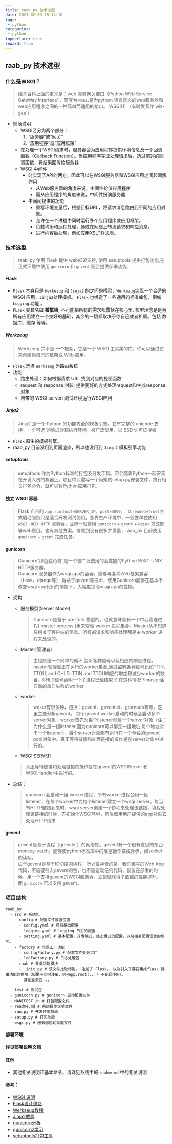 ```yaml
---
title: raab_py 技术选型
date: 2021-02-09 15:14:10
tags:
 - python
categories:
 - python
topdeclare: true
reward: true
---
```


## raab_py 技术选型
### 什么是WSGI？
>维基百科上面的定义是：web 服务网关接口（Python Web Service GateWay Interface），简写为 `WSGI`.是为python 语言定义的web服务器和web应用程序之间的一种简单而通用的接口。
WSGI[1] （有时发音作'wiz-gee'）

- 规范说明  
  - WSGI区分为两个部分：
    1. “服务器”或“网关”
    2. “应用程序”或“应用框架”
  - 在处理一个WSGI请求时，服务器会为应用程序提供环境信息及一个回调函数（Callback Function）。当应用程序完成处理请求后，透过前述的回调函数，将结果回传给服务器
  - WSGI 中间件
    - 时实现了API的两方，因此可以在WSGI服务器和WSGI应用之间起调解作用
      - 从Web服务器的角度来说，中间件扮演应用程序
      - 而从应用程序的角度来说，中间件扮演服务器
    - 中间间提供的功能
      - 重写环境变量后，根据目标URL，将请求消息路由到不同的应用对象。
      - 允许在一个进程中同时运行多个应用程序或应用框架。
      - 负载均衡和远程处理，通过在网络上转发请求和响应消息。
      - 进行内容后处理，例如应用XSLT样式表。

<!--more-->

### 技术选型
> raab_py 使用 Flask 提供 web框架支持, 使用 setuptools 提供打包功能,在 正式环境中使用 `gunicorn` 和 `gevent` 配合提供部署功能.

#### Flask
  - `Flask` 本身只是 `Werkezug` 和 `Jinja2` 的之间的桥梁，`Werkezug`实现一个合适的 WSGI 应用，`Jinja2`处理模板。 `Flask` 也绑定了一些通用的标准库包，例如 `Logging` 功能 。
  - `FLask` 美其名曰 __微框架__; 不可能把所有的需求都囊括在核心里.
  核型理念是是为所有应用建立一个良好的基础，其余的一切都取决于你自己或者扩展。包括 数据库、缓存 等等。
##### Werkzeug
>Werkzeug 并不是 一个框架，它是一个 WSGI 工具集的库，你可以通过它来创建你自己的框架或 Web 应用。

- `Flask` 选择 `Werkzeug` 为路由系统
- 功能
  - 路由处理：如何根据请求 URL 找到对应的视图函数
  - request 和 response 封装: 提供更好的方式处理request和生成response对象
  - 自带的 WSGI server: 测试环境运行WSGI应用

##### Jinja2
> Jinja2 是一个 Python 的功能齐全的模板引擎。它有完整的 unicode 支持，一个可选 的集成沙箱执行环境，被广泛使用，以 BSD 许可证授权

- `Flask` 原生的模板引擎。
- raab_py 目前没用到页面渲染，所以也没用到 `Jinja2` 模板引擎功能

##### setuptools
>setuptools 作为Python标准的打包及分发工具。它会随着Python一起安装在开发人员的机器上。项目中只需写一个简短的setup.py安装文件，执行相关打包命令，就可以将Python应用打包.


#### 独立 WSGI 容器
>Flask 自带的 `app.run(host=SERVER_IP, port=5000,  threaded=True)`方式启动服务只是适合开发测试使用，业界生产环境中，一般要单独使用 `WSGI UNIX HTTP` 服务器，业界一般常用 `gunicorn` + `grent` + `Nginx` 方式部署web项目。也有其他方案。考虑到没有很多并发量，raab_py 目前使用 `gunicorn` + `grent` 完成任务。

#### gunicorn
> Gunicorn“绿色独角兽”是一个被广泛使用的高性能的Python WSGI UNIX HTTP服务器。  
Gunicorn 服务器作为wsgi app的容器，能够与各种Web框架兼容（flask，django等）,得益于gevent等技术，使用Gunicorn能够在基本不改变wsgi app代码的前提下，大幅度提高wsgi app的性能。

- 架构
  - 服务模型(Server Model)
    >Gunicorn是基于 pre-fork 模型的。也就意味着有一个中心管理进程( master process )用来管理 worker 进程集合。Master从不知道任何关于客户端的信息。所有的请求和响应处理都是由 worker 进程来处理的。

  - Master(管理者)
    >主程序是一个简单的循环,监听各种信号以及相应的响应进程。master管理着正在运行的worker集合,通过监听各种信号比如TTIN, TTOU, and CHLD. TTIN and TTOU响应的增加和减少worker的数目。CHLD信号表明一个子进程已经结束了,在这种情况下master会自动的重启失败的worker。

  - worker
    >woker有很多种，包括：gevent、geventlet、gtornado等等。这里主要分析gevent。
  每个gevent worker启动的时候会启动多个server对象：worker首先为每个listener创建一个server对象（注：为什么是一组listener,因为gunicorn可以绑定一组地址,每个地址对于一个listener），每个server对象都有运行在一个单独的gevent pool对象中。真正等待链接和处理链接的操作是在server对象中进行的。

  - WSGI SERVER
  > 真正等待链接和处理链接的操作是在gevent的WSGIServer 和 WSGIHandler中进行的。

- 总结：
  >gunicorn 会启动一组 worker进程，所有worker进程公用一组listener，在每个worker中为每个listener建立一个wsgi server。每当有HTTP链接到来时，wsgi server创建一个协程来处理该链接，协程处理该链接的时候，先初始化WSGI环境，然后调用用户提供的app对象去处理HTTP请求

#### gevent
> gevent是基于协程（greenlet）的网络库。gevent有一个很有意思的东西-monkey-patch，能够使python标准库中的阻塞操作变成异步，如socket的读写。  
由于gevent是基于IO切换的协程，所以最神奇的是，我们编写的Web App代码，不需要引入gevent的包，也不需要改任何代码，仅仅在部署的时候，用一个支持gevent的WSGI服务器，立刻就获得了数倍的性能提升。  
而 `gunicorn` 可以支持 gevent。


### 项目结构
```
raab_py
  - src # 系统包
    - config # 配置文件放置位置
      - config.yaml # 项目基础配置
      - logging.yaml # logging 日志的配置
      - setting.yaml # 基本配置，开发模式，线上模式的配置，以及相关配置信息的填写。
    - factory # 全局工厂功能
      - configFactory.py # 配置文件处理工厂
      - logFactory.py # 日志处理包
    - raab # 业务功能模块
      - _init_py # 该文件比较特别。 注册了 Flask， 以及引入了需要集成flask 路由功能的模块（如果不同时注册，则@app.root(...) 不会起作用）。
      - 其他业务包...

  - test # 测试包
  - gunicorn.py # gunicorn 启动配置文件
  - MANIFEST.in # 打包配置文件
  - readme.md # 系统操作说明文件
  - run.py # 开发环境启动
  - setup.py # 打包功能
  - wsgi.py # 服务器启动功能文件
```

#### 部署环境

__详见部署说明文档__

#### 其他
  - 其他相关说明和基本命令，请详见系统中的`readme.md` 中的相关说明

#### 参考：
- [WSGI 说明](https://zh.wikipedia.org/wiki/Web%E6%9C%8D%E5%8A%A1%E5%99%A8%E7%BD%91%E5%85%B3%E6%8E%A5%E5%8F%A3)
- [Flask设计思路](https://dormousehole.readthedocs.io/en/latest/design.html#design)
- [Werkzeug教程](https://werkzeug-docs-cn.readthedocs.io/zh_CN/latest/tutorial.html)
- [Jinja2教程](http://docs.jinkan.org/docs/jinja2/templates.html)
- [gunicorn分析](https://blog.csdn.net/bbwangj/article/details/82684573)
- [gunicornz学习](http://www.hbnnforever.cn/article/gunicornbaseintro.html)
- [setuptools打包工具](http://www.bjhee.com/setuptools.html)

